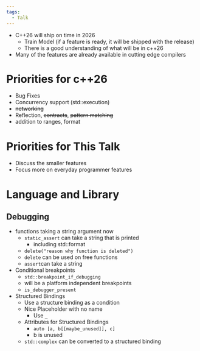 ```yaml
---
tags:
  - Talk
---
```


- C++26 will ship on time in 2026
	- Train Model (if a feature is ready, it will be shipped with the release)
	- There is a good understanding of what will be in c++26
- Many of the features are already available in cutting edge compilers

# Priorities for c++26

- Bug Fixes
- Concurrency support (std::execution)
- ~~networking~~
- Reflection, ~~contracts~~, ~~pattern matching~~
- addition to ranges, format

# Priorities for This Talk

- Discuss the smaller features
- Focus more on everyday programmer features

# Language and Library

## Debugging

- functions taking a string argument now
	- `static_assert` can take a string that is printed
		- including std::format
	- `delete("reason why function is deleted")`
	- `delete` can be used on free functions
	- `assert`can take a string
- Conditional breakpoints
	- `std::breakpoint_if_debugging`
	- will be a platform independent breakpoints
	- `is_debugger_present`
- Structured Bindings
	- Use a structure binding as a condition
	- Nice Placeholder with no name
		- Use `_`
	- Attributes for Structured Bindings
		- `auto [a, b[[maybe_unused]], c]`
		- b is unused
	- `std::complex` can be converted to a structured binding
